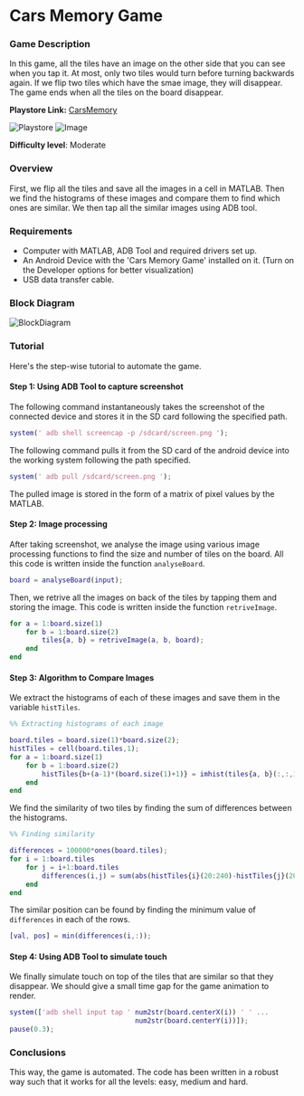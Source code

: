 # Cars Memory Game

### Game Description

In this game, all the tiles have an image on the other side that you can see when you tap it. At most, only two tiles would turn before turning backwards again. If we flip two tiles which have the smae image, they will disappear. The game ends when all the tiles on the board disappear.

**Playstore Link:** [CarsMemory](https://play.google.com/store/apps/details?id=com.developandroid.android.cars&hl=en)

![Playstore](/Images/cars-memory-1.png) 
![Image](/Images/cars-memory-2.png)

**Difficulty level**: Moderate

### Overview

First, we flip all the tiles and save all the images in a cell in MATLAB. Then we find the histograms of these images and compare them to find which ones are similar. We then tap all the similar images using ADB tool.

### Requirements

- Computer with MATLAB, ADB Tool and required drivers set up.
- An Android Device with the 'Cars Memory Game' installed on it. (Turn on the Developer options for better visualization)
- USB data transfer cable.

### Block Diagram

![BlockDiagram](/Images/BlockDiagram.png)

### Tutorial

Here's the step-wise tutorial to automate the game.

#### Step 1: Using ADB Tool to capture screenshot

The following command instantaneously takes the screenshot of the connected device and stores it in the SD card following the specified path.

```MATLAB                    
system(' adb shell screencap -p /sdcard/screen.png ');
```       

The following command pulls it from the SD card of the android device into the working system following the path specified.

```MATLAB
system(' adb pull /sdcard/screen.png ');
```
  
The pulled image is stored in the form of a matrix of pixel values by the MATLAB.                
                
#### Step 2: Image processing

After taking screenshot, we analyse the image using various image processing functions to find the size and number of tiles on the board. All this code is written inside the function `analyseBoard`.

```MATLAB
board = analyseBoard(input);
```

Then, we retrive all the images on back of the tiles by tapping them and storing the image. This code is written inside the function `retriveImage`.

```MATLAB
for a = 1:board.size(1)
    for b = 1:board.size(2)
        tiles{a, b} = retriveImage(a, b, board);
    end
end
```

#### Step 3: Algorithm to Compare Images

We extract the histograms of each of these images and save them in the variable `histTiles`.

```MATLAB
%% Extracting histograms of each image

board.tiles = board.size(1)*board.size(2);
histTiles = cell(board.tiles,1);
for a = 1:board.size(1)
    for b = 1:board.size(2)
        histTiles{b+(a-1)*(board.size(1)+1)} = imhist(tiles{a, b}(:,:,1));
    end
end

```

We find the similarity of two tiles by finding the sum of differences between the histograms.

```MATLAB
%% Finding similarity

differences = 100000*ones(board.tiles);
for i = 1:board.tiles
    for j = i+1:board.tiles
        differences(i,j) = sum(abs(histTiles{i}(20:240)-histTiles{j}(20:240)));
    end    
end

```

The similar position can be found by finding the minimum value of `differences` in each of the rows.

```MATLAB
[val, pos] = min(differences(i,:));
```

#### Step 4: Using ADB Tool to simulate touch

We finally simulate touch on top of the tiles that are similar so that they disappear. We should give a small time gap for the game animation to render.

```MATLAB
system(['adb shell input tap ' num2str(board.centerX(i)) ' ' ...
                               num2str(board.centerY(i))]);
pause(0.3); 
```

### Conclusions

This way, the game is automated. The code has been written in a robust way such that it works for all the levels: easy, medium and hard.